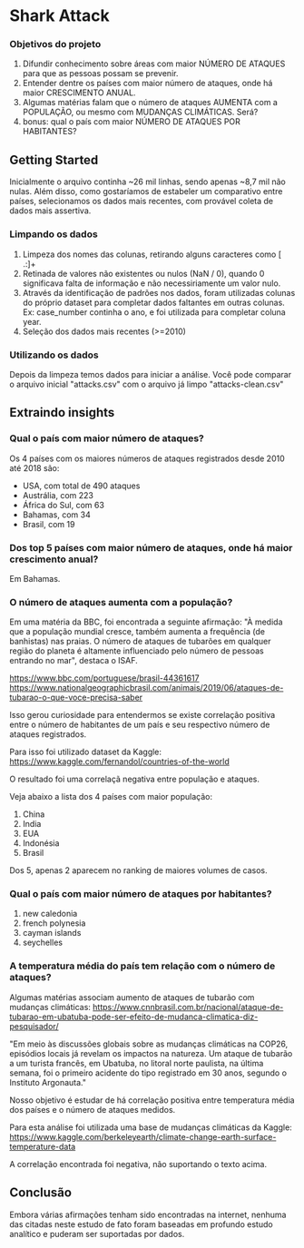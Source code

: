 ﻿# Shark Attack

### Objetivos do projeto

1) Difundir conhecimento sobre áreas com maior NÚMERO DE ATAQUES para que as pessoas possam se prevenir.
2) Entender dentre os países com maior número de ataques, onde há maior CRESCIMENTO ANUAL.
3) Algumas matérias falam que o número de ataques AUMENTA com a POPULAÇÃO, ou mesmo com MUDANÇAS CLIMÁTICAS. Será?
4) bonus: qual o país com maior NÚMERO DE ATAQUES POR HABITANTES?

## Getting Started

Inicialmente o arquivo continha ~26 mil linhas, sendo apenas ~8,7 mil não nulas. Além disso, como gostaríamos de estabeler um comparativo entre países, selecionamos os dados mais recentes, com provável coleta de dados mais assertiva.

### Limpando os dados

1) Limpeza dos nomes das colunas, retirando alguns caracteres como [ .:]+
2) Retinada de valores não existentes ou nulos (NaN / 0), quando 0 significava falta de informação e não necessiriamente um valor nulo.
3) Através da identificação de padrões nos dados, foram utilizadas colunas do próprio dataset para completar dados faltantes em outras colunas. Ex: case_number continha o ano, e foi utilizada para completar coluna year.
4) Seleção dos dados mais recentes (>=2010)

### Utilizando os dados

Depois da limpeza temos dados para iniciar a análise. Você pode comparar o arquivo inicial "attacks.csv" com o arquivo já limpo "attacks-clean.csv"

## Extraindo insights

### Qual o país com maior número de ataques? 

Os 4 países com os maiores números de ataques registrados desde 2010 até 2018 são:

* USA, com total de 490 ataques
* Austrália, com 223
* África do Sul, com 63
* Bahamas, com 34
* Brasil, com 19

### Dos top 5 países com maior número de ataques, onde há maior crescimento anual?
Em Bahamas.

### O número de ataques aumenta com a população? 

Em uma matéria da BBC, foi encontrada a seguinte afirmação: "À medida que a população mundial cresce, também aumenta a frequência (de banhistas) nas praias. O número de ataques de tubarões em qualquer região do planeta é altamente influenciado pelo número de pessoas entrando no mar", destaca o ISAF.

https://www.bbc.com/portuguese/brasil-44361617 https://www.nationalgeographicbrasil.com/animais/2019/06/ataques-de-tubarao-o-que-voce-precisa-saber

Isso gerou curiosidade para entendermos se existe correlação positiva entre o número de habitantes de um país e seu respectivo número de ataques registrados. 

Para isso foi utilizado dataset da Kaggle: https://www.kaggle.com/fernandol/countries-of-the-world

O resultado foi uma correlaçã negativa entre população e ataques. 

Veja abaixo a lista dos 4 países com maior população:
1) China
2) India
3) EUA
4) Indonésia
5) Brasil

Dos 5, apenas 2 aparecem no ranking de maiores volumes de casos.

### Qual o país com maior número de ataques por habitantes?

1) new caledonia
2) french polynesia
3) cayman islands
4) seychelles


### A temperatura média do país tem relação com o número de ataques?

Algumas matérias associam aumento de ataques de tubarão com mudanças climáticas: 
https://www.cnnbrasil.com.br/nacional/ataque-de-tubarao-em-ubatuba-pode-ser-efeito-de-mudanca-climatica-diz-pesquisador/

"Em meio às discussões globais sobre as mudanças climáticas na COP26, episódios locais já revelam os impactos na natureza. Um ataque de tubarão a um turista francês, em Ubatuba, no litoral norte paulista, na última semana, foi o primeiro acidente do tipo registrado em 30 anos, segundo o Instituto Argonauta."

Nosso objetivo é estudar de há correlação positiva entre temperatura média dos países e o número de ataques medidos. 

Para esta análise foi utilizada uma base de mudanças climáticas da Kaggle:
https://www.kaggle.com/berkeleyearth/climate-change-earth-surface-temperature-data

A correlação encontrada foi negativa, não suportando o texto acima.


## Conclusão

Embora várias afirmações tenham sido encontradas na internet, nenhuma das citadas neste estudo de fato foram baseadas em profundo estudo analítico e puderam ser suportadas por dados.